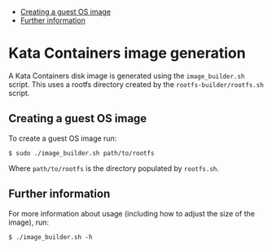 * [Creating a guest OS image](#creating-a-guest-os-image)
* [Further information](#further-information)

# Kata Containers image generation

A Kata Containers disk image is generated using the `image_builder.sh` script.
This uses a rootfs directory created by the `rootfs-builder/rootfs.sh` script.

## Creating a guest OS image

To create a guest OS image run:

```
$ sudo ./image_builder.sh path/to/rootfs
```

Where `path/to/rootfs` is the directory populated by `rootfs.sh`.

## Further information

For more information about usage (including how to adjust the size of the
image), run:

```
$ ./image_builder.sh -h
```

